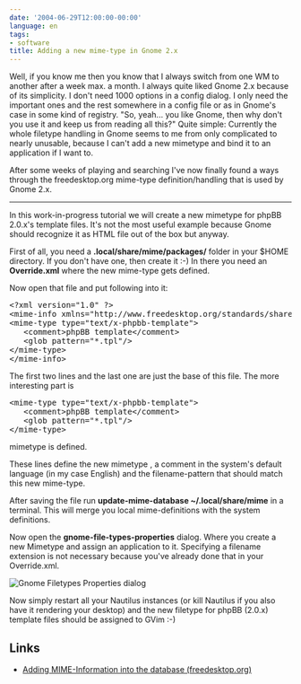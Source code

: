 ```yaml
---
date: '2004-06-29T12:00:00-00:00'
language: en
tags:
- software
title: Adding a new mime-type in Gnome 2.x
---
```



Well, if you know me then you know that I always switch from one WM to another after a week max. a month. I always quite liked Gnome 2.x because of its simplicity. I don't need 1000 options in a config dialog. I only need the important ones and the rest somewhere in a config file or as in Gnome's case in some kind of registry. "So, yeah... you like Gnome, then why don't you use it and keep us from reading all this?" Quite simple: Currently the whole filetype handling in Gnome seems to me from only complicated to nearly unusable, because I can't add a new mimetype and bind it to an application if I want to.

After some weeks of playing and searching I've now finally found a ways through the freedesktop.org mime-type definition/handling that is used by Gnome 2.x.

---------------

In this work-in-progress tutorial we will create a new mimetype for phpBB 2.0.x's template files. It's not the most useful example because Gnome should recognize it as HTML file out of the box but anyway.

First of all, you need a <strong>.local/share/mime/packages/</strong> folder in your $HOME directory. If you don't have one, then create it :-) In there you need an <strong>Override.xml</strong> where the new mime-type gets defined.

Now open that file and put following into it:

<pre class="code">
&lt;?xml version="1.0" ?&gt;
&lt;mime-info xmlns="http://www.freedesktop.org/standards/shared-mime-info"&gt;
&lt;mime-type type="text/x-phpbb-template"&gt;
   &lt;comment&gt;phpBB template&lt;/comment&gt;
   &lt;glob pattern="*.tpl"/&gt;
&lt;/mime-type&gt;
&lt;/mime-info&gt;
</pre>

The first two lines and the last one are just the base of this file. The more interesting part is

<pre class="code">
&lt;mime-type type="text/x-phpbb-template"&gt;
   &lt;comment&gt;phpBB template&lt;/comment&gt;
   &lt;glob pattern="*.tpl"/&gt;
&lt;/mime-type&gt;</pre>

mimetype is defined.

These lines define the new mimetype , a comment in the system's default language (in my case English) and the filename-pattern that should match this new mime-type.

After saving the file run <strong>update-mime-database ~/.local/share/mime</strong> in a terminal. This will merge you local mime-definitions with the system definitions.

Now open the <strong>gnome-file-types-properties</strong> dialog. Where you create a new Mimetype and assign an application to it. Specifying a filename extension is not necessary because you've already done that in your Override.xml.

<img class="figure" src="http://weblog.zerokspot.com/wp-content/gnome-filetp.jpg" alt="Gnome Filetypes Properties dialog"/>

Now simply restart all your Nautilus instances (or kill Nautilus if you also have it rendering your desktop) and the new filetype for phpBB (2.0.x) template files should be assigned to GVim :-)

## Links

<ul><li><a href="http://freedesktop.org/Standards/AddingMIMETutor" title="Adding MIME-Type tutorial on Freedesktop.org"/> Adding MIME-Information into the database (freedesktop.org)</a></li></ul>

